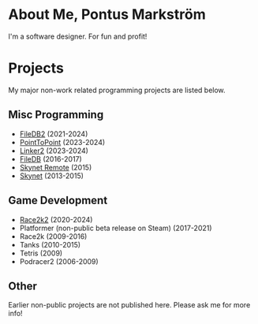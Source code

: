 # About Me, Pontus Markström

I'm a software designer. For fun and profit!

# Projects

My major non-work related programming projects are listed below.

## Misc Programming
* [FileDB2](https://github.com/ponmar/filedb2) (2021-2024)
* [PointToPoint](https://github.com/ponmar/pointtopoint) (2023-2024)
* [Linker2](https://github.com/ponmar/linker2) (2023-2024)
* [FileDB](https://github.com/ponmar/filedb) (2016-2017)
* [Skynet Remote](https://github.com/ponmar/skynetremote) (2015)
* [Skynet](https://github.com/ponmar/projects/blob/main/projects/skynet/skynet.md) (2013-2015)

## Game Development
* [Race2k2](https://drive.google.com/drive/folders/1xs8oNkufM9pY0HBzyRL5-QLYBrGgvlLj) (2020-2024)
* Platformer (non-public beta release on Steam) (2017-2021)
* Race2k (2009-2016)
* Tanks (2010-2015)
* Tetris (2009)
* Podracer2 (2006-2009)

## Other
Earlier non-public projects are not published here. Please ask me for more info!
